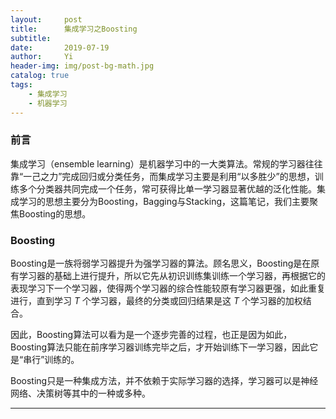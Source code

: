```yaml
---
layout:     post
title:      集成学习之Boosting
subtitle:   
date:       2019-07-19
author:     Yi
header-img: img/post-bg-math.jpg
catalog: true
tags:
    - 集成学习
    - 机器学习
---
```

### 前言
集成学习（ensemble learning）是机器学习中的一大类算法。常规的学习器往往靠“一己之力”完成回归或分类任务，而集成学习主要是利用“以多胜少”的思想，训练多个分类器共同完成一个任务，常可获得比单一学习器显著优越的泛化性能。集成学习的思想主要分为Boosting，Bagging与Stacking，这篇笔记，我们主要聚焦Boosting的思想。

### Boosting
Boosting是一族将弱学习器提升为强学习器的算法。顾名思义，Boosting是在原有学习器的基础上进行提升，所以它先从初识训练集训练一个学习器，再根据它的表现学习下一个学习器，使得两个学习器的综合性能较原有学习器更强，如此重复进行，直到学习 $T$ 个学习器，最终的分类或回归结果是这 $T$ 个学习器的加权结合。

因此，Boosting算法可以看为是一个逐步完善的过程，也正是因为如此，Boosting算法只能在前序学习器训练完毕之后，才开始训练下一学习器，因此它是“串行”训练的。

Boosting只是一种集成方法，并不依赖于实际学习器的选择，学习器可以是神经网络、决策树等其中的一种或多种。

---
